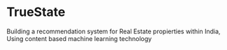 # TrueState
Building a recommendation system for Real Estate propierties within India, Using content based  machine learning technology
